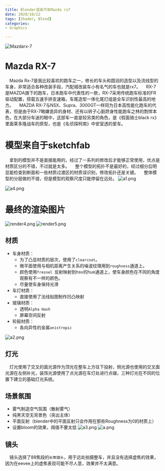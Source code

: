 ```yaml
---
title: Blender渲染汽车Mazda rx7
date: 2020/10/22
tags: [Shader, Blend]
categories: 
- Graphics

---
```


![Mazdarx-7](https://timgsa.baidu.com/timg?image&quality=80&size=b9999_10000&sec=1603360275843&di=c4af824e2ae1a25c1c5765131d94dd6e&imgtype=0&src=http%3A%2F%2Fn.sinaimg.cn%2Fsinacn14%2F289%2Fw657h432%2F20180805%2F755b-hhhczfa8313868.jpg)

# Mazda RX-7 
&emsp;Mazda Rx-7是我比较喜欢的跑车之一，修长的车头和圆润的造型以及流线型的车身，非常适合各种改装手段，汽配城改装车小有名气的车也就是rx7。
&emsp;RX-7是MAZDA旗下的跑车，日本跑车中代表性的一款，RX-7采用传统跑车标准的FR驱动配置，搭载五速手排变速箱，车尾造型一体化尾灯组是全车识别性最高的地方。
&emsp;MAZDA RX-7与NSX、Supra、3000GT一样同为日本高性能化跑车的代表，但是由于RX-7略嫌诡异的身材、还有以转子心脏跻身性能跑车之林的剽悍本色，在大部分车迷的眼中，这部车一直是较另类的角色，是《假面骑士black rx》里面莱多隆战车的原型，也是《名侦探柯南》中安室透的爱车。

# 模型来自于sketchfab
&emsp;拿到的模型并不是直接能用的，经过了一系列的修改后才能够正常使用，优点是材质区分的不错，不过就是太多。
&emsp;整个模型的拓扑不是最好的，经过细分后明显能检查到断面和一些材质过渡区的材质误识别，修改拓扑还是关键。
&emsp;整体模型的分层做的不错，但是模型的观察尺度只能停留在远处。
![a1.png](https://i.loli.net/2020/10/22/GaqOPHy5XCVnrYv.png)

![a4.png](https://i.loli.net/2020/10/22/bWRePTfk8gLNqd3.png)
# 最终的渲染图片
![render4.png](https://i.loli.net/2020/10/22/xKUNQzyjM86LrV7.png)
![render5.png](https://i.loli.net/2020/10/22/HYimN7pWRqMIrPu.png)

## 材质
+ 车身材质：
  - 为了凸显材质的层次，使用了`clearcoat`。
  - 微平面使用与相机距离产生关系的噪波纹理用到`roughness`通道上。
  - 颜色使用`fresnel `反射映射到hsv的hue通道上，使车身颜色在不同的角度观察有不一样的颜色。
  - 尽量使车身保持光滑
+ 车灯材质：
  - 直接使用了法线贴图制作凹凸映射
+ 玻璃材质：
  - 透明`Alpha Hash`
  - 屏幕空间反射
+ 轮毂材质：
  - 各向异性的金属`anistropic`

![a2.png](https://i.loli.net/2020/10/22/1DYkseqRVwuNQvb.png)


## 灯光
&emsp;灯光使用了交叉的面光源作为顶光在整车上方往下投射，侧光源也使用的交叉面光源在左侧补光，装饰光源使用了点光源在车灯处进行点缀，三种灯光在不同的位置下建立的基础灯光系统。

## 场景氛围
- 雾气制造空气氛围（散射雾气）
- 纯黑天空无背景色（突出主体）
- 平面反射（blender中的平面反射只会作用在那些Roughness为0的材质上）
- 设置bloom的效果，阈值不要太低
![a3.png](https://i.loli.net/2020/10/22/7nJkcbYKQjGseVo.png)
![a.png](https://i.loli.net/2020/10/22/31eSAz6pgGbRfqr.png)

## 镜头
&emsp;镜头选择了88焦段的`长焦镜头`，用于远处拍摄整车，并且没有选择虚焦的效果，因为在eevee上的虚焦表现可能不尽人意，效果并不太满意。
